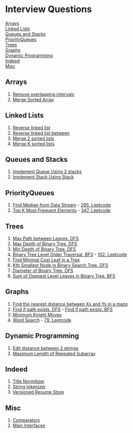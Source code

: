 # Interview Questions

<a href="#Arrays">Arrays</a>  
<a href="#Linked-lists">Linked Lists</a>  
<a href="#Queues-and-Stacks">Queues and Stacks</a>  
<a href="#PriorityQueues">PriorityQueues</a>  
<a href="#Trees">Trees</a>  
<a href="#Graphs">Graphs</a>  
<a href="#Dynamic-Programming">Dynamic Programming</a>  
<a href="#Indeed">Indeed</a>  
<a href="#Misc">Misc</a>  

## Arrays
<ol>
  <li><a href="https://github.com/LenarBad/interview-questions/blob/main/arrays/remove-overlapping-intervals.java">Remove overlapping intervals</a></li>
  <li><a href="https://github.com/LenarBad/interview-questions/blob/main/arrays/merge-sorted-array.java">Merge Sorted Array</a></li>
</ol>

## Linked Lists
<ol>
  <li><a href="https://github.com/LenarBad/interview-questions/blob/main/linked-list/reverse-linkedlist.java">Reverse linked list</a></li>
  <li><a href="https://github.com/LenarBad/interview-questions/blob/main/linked-list/reverse-linkedlist-between.java">Reverse linked list between</a></li>
  <li><a href="https://github.com/LenarBad/interview-questions/blob/main/linked-list/merge-2-sorted-lists.java">Merge 2 sorted lists</a></li>
  <li><a href="https://github.com/LenarBad/interview-questions/blob/main/linked-list/merge-k-sorted-lists.java">Merge K sorted lists</a></li>
</ol>

## Queues and Stacks
<ol>
  <li><a href="https://github.com/LenarBad/interview-questions/blob/main/queues-stacks/implement-queue-using-two-stacks.java">Implement Queue Using 2 stacks</a></li>
  <li><a href="https://github.com/LenarBad/interview-questions/blob/main/queues-stacks/implement-stack-using-queue.java">Implement Stack Using Stack</a></li>
</ol>

## PriorityQueues
<ol>
  <li><a href="https://github.com/LenarBad/interview-questions/blob/main/priority-queue/find-median-from-data-stream.java">Find Median from Data Stream</a> - <a href="https://leetcode.com/problems/find-median-from-data-stream/description/">295. Leetcode</a></li>
  <li><a href="https://github.com/LenarBad/interview-questions/blob/main/priority-queue/top-k-most-frequent-elements.java">Top K Most Frequent Elements</a> - <a href="https://leetcode.com/problems/top-k-frequent-elements/">347. Leetcode</a></li>
</ol>

## Trees
<ol>
  <li><a href="https://github.com/LenarBad/interview-questions/blob/main/trees/max-path-sum-between-leaves-in-beenary-tree.java">Max Path between Leaves. DFS</a></li>
  <li><a href="https://github.com/LenarBad/interview-questions/blob/main/trees/max-depth-of-binary-tree.java">Max Depth of Binary Tree. DFS</a></li>
  <li><a href="https://github.com/LenarBad/interview-questions/blob/main/trees/min-depth-of-binary-tree.java">Min Depth of Binary Tree. DFS</a></li>
  <li><a href="https://github.com/LenarBad/interview-questions/blob/main/trees/tree-level-order-traversal.java">Binary Tree Level Order Traversal. BFS</a> - <a href="https://leetcode.com/problems/binary-tree-level-order-traversal/" traget="_blank">102. Leetcode</a>
  </li>
  <li><a href="https://github.com/LenarBad/interview-questions/blob/main/trees/minimal-cost-leaf-in-tree.java">Find Minimal Cost Leaf in a Tree</a></li>
  <li><a href="https://github.com/LenarBad/interview-questions/blob/main/trees/kth-smallest-node-in-bst.java">Kth Smallest Node in Binary Search Tree. DFS</a></li>
  <li><a href="https://github.com/LenarBad/interview-questions/blob/main/trees/diameter-of-binary-tree.java">Diameter of Binary Tree. DFS</a></li>
  <li><a href="https://github.com/LenarBad/interview-questions/blob/main/trees/sum-of-deepest-level-leaves.java">Sum of Deepest Level Leaves in Binary Tree. BFS</a></li>
</ol>

## Graphs
<ol>
    <li><a href="https://github.com/LenarBad/interview-questions/blob/main/graphs/nearest-distance-between-x-and-y-in-maze.java">Find the nearest distance between Xs and Ys in a maze</a></li>
    <li><a href="https://github.com/LenarBad/interview-questions/blob/main/graphs/find-if-path-exists-dfs.java">Find if path exists. DFS</a> - <a href="https://github.com/LenarBad/interview-questions/blob/main/graphs/find-if-path-exists-bfs.java">Find if path exists. BFS</a></li>
    <li><a href="https://github.com/LenarBad/interview-questions/blob/main/graphs/minimum-knight-moves.java">Minimum Knight Moves</a></li>
    <li><a href="https://github.com/LenarBad/interview-questions/blob/main/graphs/word-search.java">Word Search</a> - <a href="https://leetcode.com/problems/word-search">79. Leetcode</a></li>
</ol>

## Dynamic Programming
<ol>
  <li><a href="https://github.com/LenarBad/interview-questions/blob/main/dp/edit-distance-between-2-strings.java">Edit distance between 2 strings</a></li>
  <li><a href="https://github.com/LenarBad/interview-questions/blob/main/dp/maximum-length-of-repeated-subarray.java">Maximum Length of Repeated Subarray</a></li>
</ol>

## Indeed
<ol>
  <li><a href="https://github.com/LenarBad/interview-questions/blob/main/indeed/title-normalizer.java">Title Normilizer</a></li>
  <li><a href="https://github.com/LenarBad/interview-questions/blob/main/indeed/tokenizer.java">String tokenizer</a></li>
  <li><a href="https://github.com/LenarBad/interview-questions/blob/main/indeed/versioned-resume-store.java">Versioned Resume Store</a></li>
</ol>

## Misc
<ol>
  <li><a href="https://github.com/LenarBad/interview-questions/blob/main/misc/comparators.md">Comparators</a></li>
  <li><a href="https://github.com/LenarBad/interview-questions/blob/main/misc/main-interfaces.md">Main Interfaces</a></li>
</ol>
